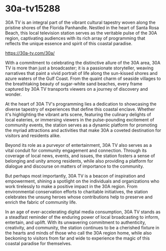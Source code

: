 # 30a-tv15288
30A TV is an integral part of the vibrant cultural tapestry woven along the pristine shores of the Florida Panhandle. Nestled in the heart of Santa Rosa Beach, this local television station serves as the veritable pulse of the 30A region, captivating audiences with its rich array of programming that reflects the unique essence and spirit of this coastal paradise.

https://30a-tv.com/30a/

With a commitment to celebrating the distinctive allure of the 30A area, 30A TV is more than just a broadcaster; it is a passionate storyteller, weaving narratives that paint a vivid portrait of life along the sun-kissed shores and azure waters of the Gulf Coast. From the quaint charm of seaside villages to the breathtaking beauty of sugar-white sand beaches, every frame captured by 30A TV transports viewers on a journey of discovery and wonder.

At the heart of 30A TV's programming lies a dedication to showcasing the diverse tapestry of experiences that define this coastal enclave. Whether it's highlighting the vibrant arts scene, featuring the culinary delights of local eateries, or immersing viewers in the pulse-pounding excitement of community events, the station serves as a dynamic platform for promoting the myriad attractions and activities that make 30A a coveted destination for visitors and residents alike.

Beyond its role as a purveyor of entertainment, 30A TV also serves as a vital conduit for community engagement and connection. Through its coverage of local news, events, and issues, the station fosters a sense of belonging and unity among residents, while also providing a platform for dialogue and discourse on matters of importance to the community.

But perhaps most importantly, 30A TV is a beacon of inspiration and empowerment, shining a spotlight on the individuals and organizations who work tirelessly to make a positive impact in the 30A region. From environmental conservation efforts to charitable initiatives, the station celebrates the unsung heroes whose contributions help to preserve and enrich the fabric of community life.

In an age of ever-accelerating digital media consumption, 30A TV stands as a steadfast reminder of the enduring power of local broadcasting to inform, entertain, and uplift. With its unwavering commitment to authenticity, creativity, and community, the station continues to be a cherished fixture in the hearts and minds of those who call the 30A region home, while also beckoning to visitors from far and wide to experience the magic of this coastal paradise for themselves.





